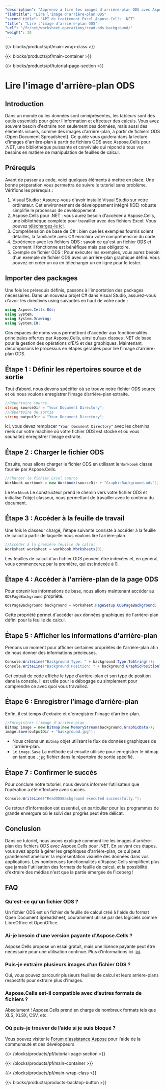 ```yaml
---
"description": "Apprenez à lire les images d'arrière-plan ODS avec Aspose.Cells pour .NET grâce à ce tutoriel complet et détaillé. Idéal pour les développeurs et les passionnés."
"linktitle": "Lire l'image d'arrière-plan ODS"
"second_title": "API de traitement Excel Aspose.Cells .NET"
"title": "Lire l'image d'arrière-plan ODS"
"url": "/fr/net/worksheet-operations/read-ods-background/"
"weight": 20
---
```


{{< blocks/products/pf/main-wrap-class >}}

{{< blocks/products/pf/main-container >}}

{{< blocks/products/pf/tutorial-page-section >}}

# Lire l'image d'arrière-plan ODS

## Introduction
Dans un monde où les données sont omniprésentes, les tableurs sont des outils essentiels pour gérer l'information et effectuer des calculs. Vous avez souvent besoin d'extraire non seulement des données, mais aussi des éléments visuels, comme des images d'arrière-plan, à partir de fichiers ODS (Open Document Spreadsheet). Ce guide vous guidera dans la lecture d'images d'arrière-plan à partir de fichiers ODS avec Aspose.Cells pour .NET, une bibliothèque puissante et conviviale qui répond à tous vos besoins en matière de manipulation de feuilles de calcul.
## Prérequis
Avant de passer au code, voici quelques éléments à mettre en place. Une bonne préparation vous permettra de suivre le tutoriel sans problème. Vérifions les prérequis :
1. Visual Studio : Assurez-vous d'avoir installé Visual Studio sur votre ordinateur. Cet environnement de développement intégré (IDE) robuste simplifie le processus de développement.
2. Aspose.Cells pour .NET : vous aurez besoin d'accéder à Aspose.Cells, une bibliothèque complète pour travailler avec des fichiers Excel. Vous pouvez [téléchargez-le ici](https://releases.aspose.com/cells/net/).
3. Compréhension de base de C# : bien que les exemples fournis soient détaillés, la familiarité avec C# enrichira votre compréhension du code.
4. Expérience avec les fichiers ODS : savoir ce qu'est un fichier ODS et comment il fonctionne est bénéfique mais pas obligatoire.
5. Exemple de fichier ODS : Pour exécuter les exemples, vous aurez besoin d'un exemple de fichier ODS avec un arrière-plan graphique défini. Vous pouvez en créer un ou en télécharger un en ligne pour le tester.
## Importer des packages
Une fois les prérequis définis, passons à l'importation des packages nécessaires. Dans un nouveau projet C# dans Visual Studio, assurez-vous d'avoir les directives using suivantes en haut de votre code :
```csharp
using Aspose.Cells.Ods;
using System;
using System.Drawing;
using System.IO;
```
Ces espaces de noms vous permettront d'accéder aux fonctionnalités principales offertes par Aspose.Cells, ainsi qu'aux classes .NET de base pour la gestion des opérations d'E/S et des graphiques.
Maintenant, décomposons le processus en étapes gérables pour lire l'image d'arrière-plan ODS. 
## Étape 1 : Définir les répertoires source et de sortie
Tout d’abord, nous devons spécifier où se trouve notre fichier ODS source et où nous voulons enregistrer l’image d’arrière-plan extraite.
```csharp
//Répertoire source
string sourceDir = "Your Document Directory";
//Répertoire de sortie
string outputDir = "Your Document Directory";
```
Ici, vous devez remplacer `"Your Document Directory"` avec les chemins réels sur votre machine où votre fichier ODS est stocké et où vous souhaitez enregistrer l'image extraite.
## Étape 2 : Charger le fichier ODS 
Ensuite, nous allons charger le fichier ODS en utilisant le `Workbook` classe fournie par Aspose.Cells.
```csharp
//Charger le fichier Excel source
Workbook workbook = new Workbook(sourceDir + "GraphicBackground.ods");
```
Le `Workbook` Le constructeur prend le chemin vers votre fichier ODS et initialise l'objet classeur, nous permettant de travailler avec le contenu du document.
## Étape 3 : Accéder à la feuille de travail 
Une fois le classeur chargé, l’étape suivante consiste à accéder à la feuille de calcul à partir de laquelle nous voulons lire l’arrière-plan.
```csharp
//Accéder à la première feuille de calcul
Worksheet worksheet = workbook.Worksheets[0];
```
Les feuilles de calcul d'un fichier ODS peuvent être indexées et, en général, vous commencerez par la première, qui est indexée à 0.
## Étape 4 : Accéder à l'arrière-plan de la page ODS 
Pour obtenir les informations de base, nous allons maintenant accéder au `ODSPageBackground` propriété.
```csharp
OdsPageBackground background = worksheet.PageSetup.ODSPageBackground;
```
Cette propriété permet d'accéder aux données graphiques de l'arrière-plan défini pour la feuille de calcul.
## Étape 5 : Afficher les informations d'arrière-plan
Prenons un moment pour afficher certaines propriétés de l'arrière-plan afin de nous donner des informations précieuses.
```csharp
Console.WriteLine("Background Type: " + background.Type.ToString());
Console.WriteLine("Background Position: " + background.GraphicPositionType.ToString());
```
Cet extrait de code affiche le type d'arrière-plan et son type de position dans la console. Il est utile pour le débogage ou simplement pour comprendre ce avec quoi vous travaillez.
## Étape 6 : Enregistrer l’image d’arrière-plan 
Enfin, il est temps d'extraire et d'enregistrer l'image d'arrière-plan.
```csharp
//Enregistrer l'image d'arrière-plan
Bitmap image = new Bitmap(new MemoryStream(background.GraphicData));
image.Save(outputDir + "background.jpg");
```
- Nous créons un `Bitmap` objet utilisant le flux de données graphiques de l'arrière-plan.
- Le `image.Save` La méthode est ensuite utilisée pour enregistrer le bitmap en tant que `.jpg` fichier dans le répertoire de sortie spécifié. 
## Étape 7 : Confirmer le succès 
Pour conclure notre tutoriel, nous devons informer l’utilisateur que l’opération a été effectuée avec succès.
```csharp
Console.WriteLine("ReadODSBackground executed successfully.");
```
Ce retour d’information est essentiel, en particulier pour les programmes de grande envergure où le suivi des progrès peut être délicat.
## Conclusion
Dans ce tutoriel, nous avons expliqué comment lire les images d'arrière-plan des fichiers ODS avec Aspose.Cells pour .NET. En suivant ces étapes, vous avez appris à gérer les graphiques d'arrière-plan, ce qui peut grandement améliorer la représentation visuelle des données dans vos applications. Les nombreuses fonctionnalités d'Aspose.Cells simplifient plus que jamais l'utilisation des formats de feuille de calcul, et la possibilité d'extraire des médias n'est que la partie émergée de l'iceberg !
## FAQ
### Qu'est-ce qu'un fichier ODS ?
Un fichier ODS est un fichier de feuille de calcul créé à l'aide du format Open Document Spreadsheet, couramment utilisé par des logiciels comme LibreOffice et OpenOffice.
### Ai-je besoin d'une version payante d'Aspose.Cells ?
Aspose.Cells propose un essai gratuit, mais une licence payante peut être nécessaire pour une utilisation continue. Plus d'informations ici. [ici](https://purchase.aspose.com/buy).
### Puis-je extraire plusieurs images d’un fichier ODS ?
Oui, vous pouvez parcourir plusieurs feuilles de calcul et leurs arrière-plans respectifs pour extraire plus d'images.
### Aspose.Cells est-il compatible avec d’autres formats de fichiers ?
Absolument ! Aspose.Cells prend en charge de nombreux formats tels que XLS, XLSX, CSV, etc.
### Où puis-je trouver de l’aide si je suis bloqué ?
Vous pouvez visiter le [Forum d'assistance Aspose](https://forum.aspose.com/c/cells/9) pour l'aide de la communauté et des développeurs.

{{< /blocks/products/pf/tutorial-page-section >}}

{{< /blocks/products/pf/main-container >}}

{{< /blocks/products/pf/main-wrap-class >}}

{{< blocks/products/products-backtop-button >}}